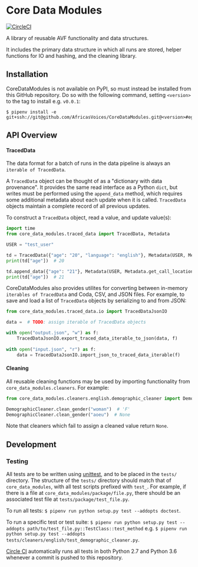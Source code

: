 # Core Data Modules
[![CircleCI](https://circleci.com/gh/AfricasVoices/experimental_CoreDataModules/tree/master.svg?style=shield)](https://circleci.com/gh/AfricasVoices/experimental_CoreDataModules/tree/master)

A library of reusable AVF functionality and data structures.

It includes the primary data structure in which all runs are stored, helper functions 
for IO and hashing, and the cleaning library.

## Installation
CoreDataModules is not available on PyPI, so must instead be installed from this GitHub repository.
Do so with the following command, setting `<version>` to the tag to install e.g. `v0.0.1`:
```
$ pipenv install -e git+ssh://git@github.com/AfricasVoices/CoreDataModules.git@<version>#egg=CoreDataModules
```

## API Overview

#### TracedData
The data format for a batch of runs in the data pipeline is always an `iterable of TracedData`.

A `TracedData` object can be thought of as a "dictionary with data provenance".
It provides the same read interface as a Python `dict`, but writes must be performed using the `append_data` method,
which requires some additional metadata about each update when it is called. `TracedData` objects maintain a complete
record of all previous updates.

To construct a `TracedData` object, read a value, and update value(s):
```python
import time
from core_data_modules.traced_data import TracedData, Metadata

USER = "test_user"

td = TracedData({"age": "20", "language": "english"}, Metadata(USER, Metadata.get_call_location(), time.time()))
print(td["age"])  # 20

td.append_data({"age": "21"}, Metadata(USER, Metadata.get_call_location(), time.time()))
print(td["age"])  # 21
```

CoreDataModules also provides utilites for converting between in-memory `iterables of TracedData` and Coda, 
CSV, and JSON files.
For example, to save and load a list of `TracedData` objects by serializing to and from JSON:
```python
from core_data_modules.traced_data.io import TracedDataJsonIO

data =  # TODO: assign iterable of TracedData objects

with open("output.json", "w") as f:
    TracedDataJsonIO.export_traced_data_iterable_to_json(data, f)
    
with open("input.json", "r") as f:
    data = TracedDataJsonIO.import_json_to_traced_data_iterable(f)
```

#### Cleaning
All reusable cleaning functions may be used by importing functionality from `core_data_modules.cleaners`.
For example:
```python
from core_data_modules.cleaners.english.demographic_cleaner import DemographicCleaner

DemographicCleaner.clean_gender("woman")  # 'F'
DemographicCleaner.clean_gender("aoeu")  # None
```
Note that cleaners which fail to assign a cleaned value return `None`.

## Development

### Testing
All tests are to be written using [unittest](https://docs.python.org/3/library/unittest.html), 
and to be placed in the `tests/` directory.
The structure of the `tests/` directory should match that of `core_data_modules`, with all test scripts prefixed
with `test_`.
For example, if there is a file at `core_data_modules/package/file.py`, there should be an associated test file
at `tests/package/test_file.py`.

To run all tests: `$ pipenv run python setup.py test --addopts doctest`.

To run a specific test or test suite: 
`$ pipenv run python setup.py test --addopts path/to/test_file.py::TestClass::test_method` 
e.g. `$ pipenv run python setup.py test --addopts tests/cleaners/english/test_demographic_cleaner.py`.

[Circle CI](https://circleci.com/gh/AfricasVoices) automatically runs all tests in both Python 2.7 and 
Python 3.6 whenever a commit is pushed to this repository.
